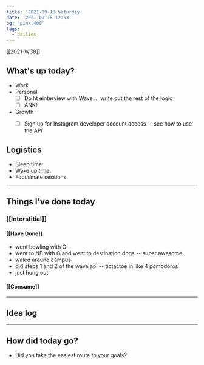 ```yaml
---
title: '2021-09-18 Saturday'
date: '2021-09-18 12:53'
bg: 'pink.400' 
tags:
  - dailies
---
```


[[2021-W38]]
## What's up today?
- Work
- Personal
	- [ ] Do ht einterview with Wave ... write out the rest of the logic
	- [ ] ANKI
- Growth
	- [ ] Sign up for Instagram developer account access -- see how to use the API
	

## Logistics
- Sleep time:
- Wake up time:
- Focusmate sessions: 

___________________________
## Things I've done today

### [[Interstitial]]

#### [[Have Done]]
- went bowling with G
- went to NB with G and went to destination dogs -- super awesome
- waled around campus
- did steps 1 and 2 of the wave api -- tictactoe in like 4 pomodoros
- just hung out

#### [[Consume]]

___________________________

## Idea log

___________________________
## How did today go?
- Did you take the easiest route to your goals?
